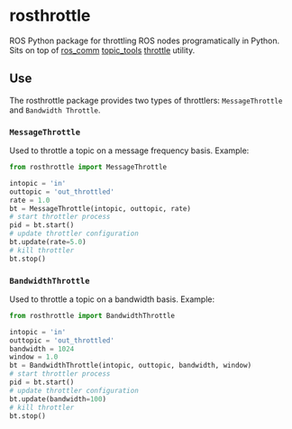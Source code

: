 # rosthrottle
ROS Python package for throttling ROS nodes programatically in Python. Sits on top of [ros_comm](http://wiki.ros.org/ros_comm)
[topic_tools](http://wiki.ros.org/topic_tools) [throttle](http://wiki.ros.org/topic_tools/throttle) utility.

## Use
The rosthrottle package provides two types of throttlers: `MessageThrottle` and `Bandwidth Throttle`.

### `MessageThrottle`
Used to throttle a topic on a message frequency basis. Example:
```python
from rosthrottle import MessageThrottle

intopic = 'in'
outtopic = 'out_throttled'
rate = 1.0
bt = MessageThrottle(intopic, outtopic, rate)
# start throttler process
pid = bt.start()
# update throttler configuration
bt.update(rate=5.0)
# kill throttler
bt.stop()
```

### `BandwidthThrottle`
Used to throttle a topic on a bandwidth basis. Example:
```python
from rosthrottle import BandwidthThrottle

intopic = 'in'
outtopic = 'out_throttled'
bandwidth = 1024
window = 1.0
bt = BandwidthThrottle(intopic, outtopic, bandwidth, window)
# start throttler process
pid = bt.start()
# update throttler configuration
bt.update(bandwidth=100)
# kill throttler
bt.stop()
```
